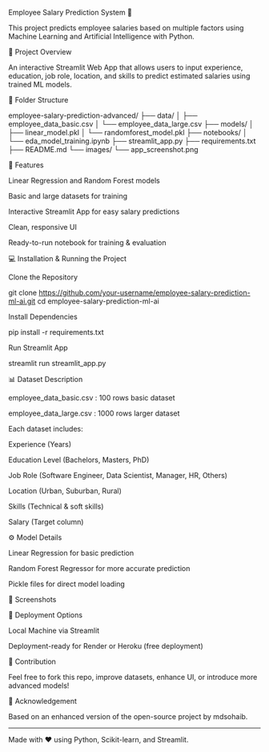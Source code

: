Employee Salary Prediction System 🚀

This project predicts employee salaries based on multiple factors using Machine Learning and Artificial Intelligence with Python.

📌 Project Overview

An interactive Streamlit Web App that allows users to input experience, education, job role, location, and skills to predict estimated salaries using trained ML models.

📂 Folder Structure

employee-salary-prediction-advanced/
├── data/
│   ├── employee_data_basic.csv
│   └── employee_data_large.csv
├── models/
│   ├── linear_model.pkl
│   └── randomforest_model.pkl
├── notebooks/
│   └── eda_model_training.ipynb
├── streamlit_app.py
├── requirements.txt
├── README.md
└── images/
    └── app_screenshot.png

📝 Features

Linear Regression and Random Forest models

Basic and large datasets for training

Interactive Streamlit App for easy salary predictions

Clean, responsive UI

Ready-to-run notebook for training & evaluation


💻 Installation & Running the Project

Clone the Repository

git clone https://github.com/your-username/employee-salary-prediction-ml-ai.git
cd employee-salary-prediction-ml-ai

Install Dependencies

pip install -r requirements.txt

Run Streamlit App

streamlit run streamlit_app.py

📊 Dataset Description

employee_data_basic.csv : 100 rows basic dataset

employee_data_large.csv : 1000 rows larger dataset


Each dataset includes:

Experience (Years)

Education Level (Bachelors, Masters, PhD)

Job Role (Software Engineer, Data Scientist, Manager, HR, Others)

Location (Urban, Suburban, Rural)

Skills (Technical & soft skills)

Salary (Target column)


⚙️ Model Details

Linear Regression for basic prediction

Random Forest Regressor for more accurate prediction

Pickle files for direct model loading


📸 Screenshots



🚀 Deployment Options

Local Machine via Streamlit

Deployment-ready for Render or Heroku (free deployment)


🤝 Contribution

Feel free to fork this repo, improve datasets, enhance UI, or introduce more advanced models!

📢 Acknowledgement

Based on an enhanced version of the open-source project by mdsohaib.


---

Made with ❤️ using Python, Scikit-learn, and Streamlit.

